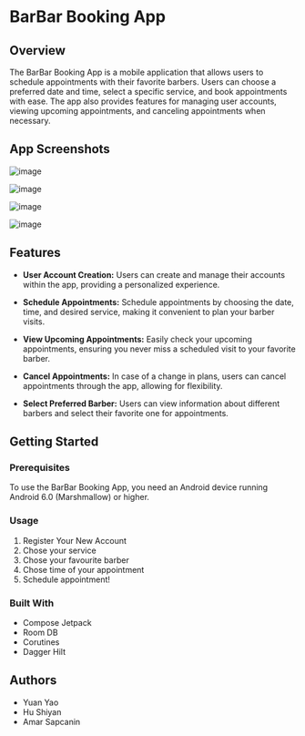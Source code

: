 # BarBar Booking App

## Overview

The BarBar Booking App is a mobile application that allows users to schedule appointments with their favorite barbers. Users can choose a preferred date and time, select a specific service, and book appointments with ease. The app also provides features for managing user accounts, viewing upcoming appointments, and canceling appointments when necessary.

## App Screenshots

![image](https://github.com/myofficework000/BarBarBookingApp/assets/50369522/e654534c-0eef-4340-9d67-97aa9e866533)

![image](https://github.com/myofficework000/BarBarBookingApp/assets/50369522/bb105d2d-3189-4d98-a84c-6c7d13b93b75)

![image](https://github.com/myofficework000/BarBarBookingApp/assets/50369522/61654d85-d9a7-44d4-8c3c-d948507fca34)

![image](https://github.com/myofficework000/BarBarBookingApp/assets/50369522/c7316495-77f8-4f5a-852b-2ae285f4e581)

## Features

- **User Account Creation:** Users can create and manage their accounts within the app, providing a personalized experience.

- **Schedule Appointments:** Schedule appointments by choosing the date, time, and desired service, making it convenient to plan your barber visits.

- **View Upcoming Appointments:** Easily check your upcoming appointments, ensuring you never miss a scheduled visit to your favorite barber.

- **Cancel Appointments:** In case of a change in plans, users can cancel appointments through the app, allowing for flexibility.

- **Select Preferred Barber:** Users can view information about different barbers and select their favorite one for appointments.

## Getting Started

### Prerequisites

To use the BarBar Booking App, you need an Android device running Android 6.0 (Marshmallow) or higher.

### Usage

1. Register Your New Account
2. Chose your service 
3. Chose your favourite barber
4. Chose time of your appointment
5. Schedule appointment!
   
### Built With

- Compose Jetpack
- Room DB
- Corutines
- Dagger Hilt 

## Authors

- Yuan Yao
- Hu Shiyan
- Amar Sapcanin
